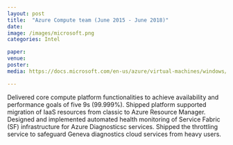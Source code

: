 ```yaml
---
layout: post
title:  "Azure Compute team (June 2015 - June 2018)"
date:   
image: /images/microsoft.png
categories: Intel

paper:
venue: 
poster: 
media: https://docs.microsoft.com/en-us/azure/virtual-machines/windows/migration-classic-resource-manager-overview

---
```

Delivered core compute platform functionalities to achieve availability and performance goals of five 9s (99.999%). Shipped platform supported migration of IaaS resources from classic to Azure Resource Manager. Designed and implemented automated health monitoring of Service Fabric (SF) infrastructure for Azure Diagnosticsc services. Shipped the throttling service to safeguard Geneva diagnostics cloud services from heavy users.
